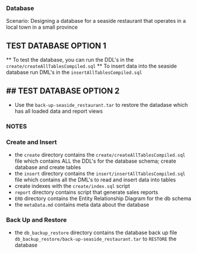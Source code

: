 ###  Database
Scenario:
Designing a database for a seaside restaurant that operates in a local town in a small province

## TEST DATABASE OPTION 1
** To test the database, you can run the DDL's in the `create/createAllTablesCompiled.sql`
** To insert data into the seaside database run DML's in the `insertAllTablesCompiled.sql`

## ## TEST DATABASE OPTION 2
- Use the `back-up-seaside_restaurant.tar` to restore the datadase which has all loaded data and report views


### NOTES

### Create and Insert

- the `create` directory contains the `create/createAllTablesCompiled.sql` file which contains ALL the DDL's for the database schema; create database and create tables
- the `insert` directory contains the `insert/insertAllTablesCompiled.sql` file which contains all the DML's to read and insert data into tables
- create indexes with the `create/index.sql` script
- `report` directory contains script that generate sales reports
- `ERD` directory contains the Entity Relationship Diagram for the db schema
- the `metaData.md` contains meta data about the database

### Back Up and Restore
- the `db_backup_restore` directory contains the database back up file `db_backup_restore/back-up-seaside_restaurant.tar` to `RESTORE` the database


